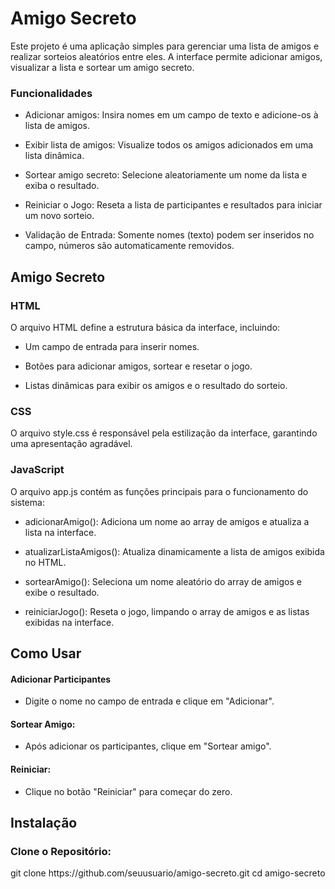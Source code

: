 <h1>Amigo Secreto</h1>
Este projeto é uma aplicação simples para gerenciar uma lista de amigos e realizar sorteios aleatórios entre eles. A interface permite adicionar amigos, visualizar a lista e sortear um amigo secreto.

<h3>Funcionalidades</h3>

+ Adicionar amigos: Insira nomes em um campo de texto e adicione-os à lista de amigos.

+ Exibir lista de amigos: Visualize todos os amigos adicionados em uma lista dinâmica.
 
+ Sortear amigo secreto: Selecione aleatoriamente um nome da lista e exiba o resultado.
 
+ Reiniciar o Jogo: Reseta a lista de participantes e resultados para iniciar um novo sorteio.
 
+ Validação de Entrada: Somente nomes (texto) podem ser inseridos no campo, números são automaticamente removidos.

<h2>Amigo Secreto</h2>

<h3>HTML</h3>
O arquivo HTML define a estrutura básica da interface, incluindo:

+ Um campo de entrada para inserir nomes.
 
+ Botões para adicionar amigos, sortear e resetar o jogo.
 
+ Listas dinâmicas para exibir os amigos e o resultado do sorteio.

<h3>CSS</h3>
O arquivo style.css é responsável pela estilização da interface, garantindo uma apresentação agradável.

<h3>JavaScript</h3>
O arquivo app.js contém as funções principais para o funcionamento do sistema:

+ adicionarAmigo(): Adiciona um nome ao array de amigos e atualiza a lista na interface.
  
+ atualizarListaAmigos(): Atualiza dinamicamente a lista de amigos exibida no HTML.
  
+ sortearAmigo(): Seleciona um nome aleatório do array de amigos e exibe o resultado.
  
+ reiniciarJogo(): Reseta o jogo, limpando o array de amigos e as listas exibidas na interface.

<h2>Como Usar</h2>
<h4>Adicionar Participantes</h4>

+ Digite o nome no campo de entrada e clique em "Adicionar".
<h4>Sortear Amigo:</h4>

+ Após adicionar os participantes, clique em "Sortear amigo".
<h4>Reiniciar:</h4>

+ Clique no botão "Reiniciar" para começar do zero.

<h2>Instalação</h2>

<h3>Clone o Repositório:</h3>
git clone https://github.com/seuusuario/amigo-secreto.git
cd amigo-secreto

